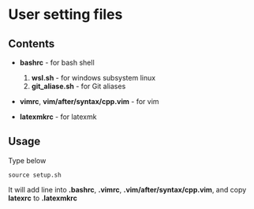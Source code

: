 # User setting files

## Contents

* **bashrc** - for bash shell
  1. **wsl.sh** - for windows subsystem linux
  2. **git_aliase.sh** - for Git aliases

* **vimrc**, **vim/after/syntax/cpp.vim** - for vim

* **latexmkrc** - for latexmk

## Usage
Type below
```
source setup.sh
```
It will add line into **.bashrc**, **.vimrc**, **.vim/after/syntax/cpp.vim**, 
and copy **latexrc** to **.latexmkrc**
